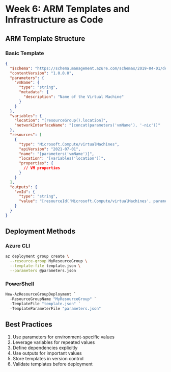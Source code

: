 # Week 6: ARM Templates and Infrastructure as Code

## ARM Template Structure

### Basic Template
```json
{
  "$schema": "https://schema.management.azure.com/schemas/2019-04-01/deploymentTemplate.json#",
  "contentVersion": "1.0.0.0",
  "parameters": {
    "vmName": {
      "type": "string",
      "metadata": {
        "description": "Name of the Virtual Machine"
      }
    }
  },
  "variables": {
    "location": "[resourceGroup().location]",
    "networkInterfaceName": "[concat(parameters('vmName'), '-nic')]"
  },
  "resources": [
    {
      "type": "Microsoft.Compute/virtualMachines",
      "apiVersion": "2021-07-01",
      "name": "[parameters('vmName')]",
      "location": "[variables('location')]",
      "properties": {
        // VM properties
      }
    }
  ],
  "outputs": {
    "vmId": {
      "type": "string",
      "value": "[resourceId('Microsoft.Compute/virtualMachines', parameters('vmName'))]"
    }
  }
}
```

## Deployment Methods

### Azure CLI
```bash
az deployment group create \
  --resource-group MyResourceGroup \
  --template-file template.json \
  --parameters @parameters.json
```

### PowerShell
```powershell
New-AzResourceGroupDeployment `
  -ResourceGroupName "MyResourceGroup" `
  -TemplateFile "template.json" `
  -TemplateParameterFile "parameters.json"
```

## Best Practices
1. Use parameters for environment-specific values
2. Leverage variables for repeated values
3. Define dependencies explicitly
4. Use outputs for important values
5. Store templates in version control
6. Validate templates before deployment

